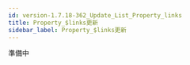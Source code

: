 ```yaml
---
id: version-1.7.18-362_Update_List_Property_links
title: Property_$links更新
sidebar_label: Property_$links更新
---
```



準備中


